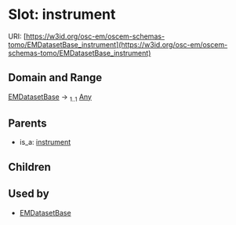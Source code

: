 
# Slot: instrument



URI: [https://w3id.org/osc-em/oscem-schemas-tomo/EMDatasetBase_instrument](https://w3id.org/osc-em/oscem-schemas-tomo/EMDatasetBase_instrument)


## Domain and Range

[EMDatasetBase](EMDatasetBase.md) &#8594;  <sub>1..1</sub> [Any](Any.md)

## Parents

 *  is_a: [instrument](instrument.md)

## Children


## Used by

 * [EMDatasetBase](EMDatasetBase.md)
